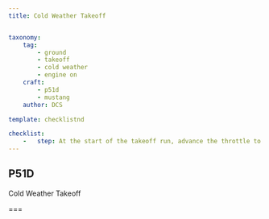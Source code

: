 ```yaml
---
title: Cold Weather Takeoff 


taxonomy:
    tag:
        - ground
        - takeoff
        - cold weather
        - engine on
    craft:
        - p51d
        - mustang
    author: DCS

template: checklistnd

checklist:
    -   step: At the start of the takeoff run, advance the throttle to Takeoff Power as rapidly as possible to ensure that the rated takeoff power is obtainable. Abort the takeoff if required power is not available, because engine failure may occur.
---
```


## P51D 
Cold Weather Takeoff 

===


